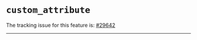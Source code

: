 # `custom_attribute`

The tracking issue for this feature is: [#29642]

[#29642]: https://github.com/rust-lang/rust/issues/29642

------------------------



